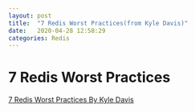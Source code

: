 ```yaml
---
layout: post
title:  "7 Redis Worst Practices(from Kyle Davis)"
date:   2020-04-28 12:58:29
categories: Redis
---
```


# 7 Redis Worst Practices
[7 Redis Worst Practices By Kyle Davis](https://redislabs.com/blog/7-redis-worst-practices/)